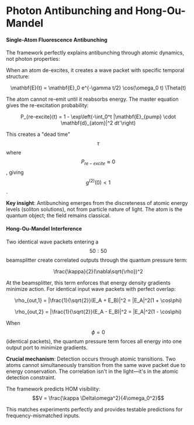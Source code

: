 # Photon Antibunching and Hong-Ou-Mandel

#### Single-Atom Fluorescence Antibunching

The framework perfectly explains antibunching through atomic dynamics, not photon properties:

When an atom de-excites, it creates a wave packet with specific temporal structure:

<p align="center"><span class="math">\mathbf{E}(t) = \mathbf{E}_0 e^{-\gamma t/2} \cos(\omega_0 t) \Theta(t)</span></p>

The atom cannot re-emit until it reabsorbs energy. The master equation gives the re-excitation probability:

<p align="center"><span class="math">P_{re-excite}(t) = 1 - \exp\left(-\int_0^t |\mathbf{E}_{pump} \cdot \mathbf{d}_{atom}|^2 dt'\right)</span></p>

This creates a "dead time" $$τ$$ where $$P_{re-excite} ≈ 0$$, giving $$g^{(2)}(0) < 1$$.

**Key insight**: Antibunching emerges from the discreteness of atomic energy levels (soliton solutions), not from particle nature of light. The atom is the quantum object; the field remains classical.

#### Hong-Ou-Mandel Interference

Two identical wave packets entering a $$50:50$$ beamsplitter create correlated outputs through the quantum pressure term:

<p align="center"><span class="math">\frac{\kappa}{2}(\nabla\sqrt{\rho})^2</span></p>

At the beamsplitter, this term enforces that energy density gradients minimize action. For identical input wave packets with perfect overlap:

<p align="center"><span class="math">\rho_{out,1} = |\frac{1}{\sqrt{2}}(E_A + E_B)|^2 = |E_A|^2(1 + \cos\phi)</span></p>

<p align="center"><span class="math">\rho_{out,2} = |\frac{1}{\sqrt{2}}(E_A - E_B)|^2 = |E_A|^2(1 - \cos\phi)</span></p>

When $$\phi = 0$$ (identical packets), the quantum pressure term forces all energy into one output port to minimize gradients.

**Crucial mechanism**: Detection occurs through atomic transitions. Two atoms cannot simultaneously transition from the same wave packet due to energy conservation. The correlation isn't in the light—it's in the atomic detection constraint.

The framework predicts HOM visibility: $$V = \frac{\kappa \Delta\omega^2}{4\omega_0^2}$$

This matches experiments perfectly and provides testable predictions for frequency-mismatched inputs.
